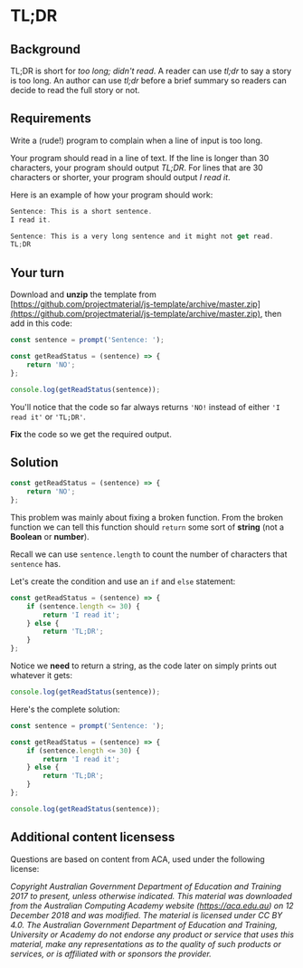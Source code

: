 # TL;DR

## Background
TL;DR is short for *too long; didn't read*. A reader can use *tl;dr* to say a story is too long. An author can use *tl;dr* before a brief summary so readers can decide to read the full story or not.



## Requirements
Write a (rude!) program to complain when a line of input is too long.

Your program should read in a line of text. If the line is longer than 30 characters, your program should output *TL;DR*. For lines that are 30 characters or shorter, your program should output *I read it*.

Here is an example of how your program should work:

```javascript
Sentence: This is a short sentence.
I read it.
```

```javascript
Sentence: This is a very long sentence and it might not get read.
TL;DR
```

## Your turn
Download and **unzip** the template from [https://github.com/projectmaterial/js-template/archive/master.zip](https://github.com/projectmaterial/js-template/archive/master.zip), then add in this code:

```javascript
const sentence = prompt('Sentence: ');

const getReadStatus = (sentence) => {
    return 'NO';
};

console.log(getReadStatus(sentence));
```

You'll notice that the code so far always returns `'NO!` instead of either `'I read it'` or `'TL;DR'`.

**Fix** the code so we get the required output.

## Solution
```javascript
const getReadStatus = (sentence) => {
    return 'NO';
};
```
This problem was mainly about fixing a broken function. From the broken function we can tell this function should `return` some sort of **string** (not a **Boolean** or **number**).

Recall we can use `sentence.length` to count the number of characters that `sentence` has.

Let's create the condition and use an `if` and `else` statement:

```javascript
const getReadStatus = (sentence) => {
    if (sentence.length <= 30) {
        return 'I read it';
    } else {
        return 'TL;DR';
    }
};
```

Notice we **need** to return a string, as the code later on simply prints out whatever it gets:

```javascript
console.log(getReadStatus(sentence));
```

Here's the complete solution:

```javascript
const sentence = prompt('Sentence: ');

const getReadStatus = (sentence) => {
    if (sentence.length <= 30) {
        return 'I read it';
    } else {
        return 'TL;DR';
    }
};

console.log(getReadStatus(sentence));
```

## Additional content licensess
Questions are based on content from ACA, used under the following license:

*Copyright Australian Government Department of Education and Training 2017 to present, unless otherwise indicated. This material was downloaded from the Australian Computing Academy website (https://aca.edu.au) on 12 December 2018 and was modified. The material is licensed under CC BY 4.0. The Australian Government Department of Education and Training, University or Academy do not endorse any product or service that uses this material, make any representations as to the quality of such products or services, or is affiliated with or sponsors the provider.*
